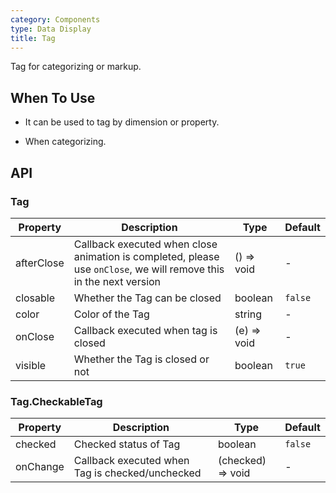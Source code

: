 ```yaml
---
category: Components
type: Data Display
title: Tag
---
```


Tag for categorizing or markup.

## When To Use

- It can be used to tag by dimension or property.

- When categorizing.

## API

### Tag

| Property | Description | Type | Default |
| --- | --- | --- | --- |
| afterClose | Callback executed when close animation is completed, please use `onClose`, we will remove this in the next version | () => void | - |
| closable | Whether the Tag can be closed | boolean | `false` |
| color | Color of the Tag | string | - |
| onClose | Callback executed when tag is closed | (e) => void | - |
| visible | Whether the Tag is closed or not | boolean | `true` |

### Tag.CheckableTag

| Property | Description | Type | Default |
| --- | --- | --- | --- |
| checked | Checked status of Tag | boolean | `false` |
| onChange | Callback executed when Tag is checked/unchecked | (checked) => void | - |
